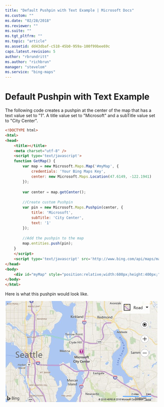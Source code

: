 ```yaml
---
title: "Default Pushpin with Text Example | Microsoft Docs"
ms.custom: ""
ms.date: "02/28/2018"
ms.reviewer: ""
ms.suite: ""
ms.tgt_pltfrm: ""
ms.topic: "article"
ms.assetid: dd43dbaf-c518-45b0-959a-100f99bee69c
caps.latest.revision: 5
author: "rbrundritt"
ms.author: "richbrun"
manager: "stevelom"
ms.service: "bing-maps"
---
```


# Default Pushpin with Text Example

The following code creates a pushpin at the center of the map that has a text value set to "1". A title value set to "Microsoft" and a subTitle value set to "City Center".

```html
<!DOCTYPE html>
<html>
<head>
    <title></title>
    <meta charset="utf-8" />
	<script type='text/javascript'>
    function GetMap() {
        var map = new Microsoft.Maps.Map('#myMap', {
            credentials: 'Your Bing Maps Key',
            center: new Microsoft.Maps.Location(47.6149, -122.1941)
        });

        var center = map.getCenter();

        //Create custom Pushpin
        var pin = new Microsoft.Maps.Pushpin(center, {
            title: 'Microsoft',
            subTitle: 'City Center',
            text: '1'
        });

        //Add the pushpin to the map
        map.entities.push(pin);
    }
    </script>
    <script type='text/javascript' src='http://www.bing.com/api/maps/mapcontrol?callback=GetMap' async defer></script>
</head>
<body>
    <div id="myMap" style="position:relative;width:600px;height:400px;"></div>
</body>
</html>
```

Here is what this pushpin would look like.

![BMV8_DefaultPushpinExample](../../media/bmv8-defaultpushpinexample.png)